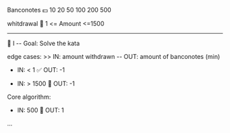 Banconotes 💵
10
20
50
100
200
500

whitdrawal 💸
1 <= Amount <=1500

---

🍅 I -- Goal: Solve the kata

edge cases: >> IN: amount withdrawn -- OUT: amount of banconotes (min)

- IN: < 1 
✅ OUT: -1

- IN: > 1500 
🚧 OUT: -1

Core algorithm:
- IN: 500
🚧 OUT: 1

...
